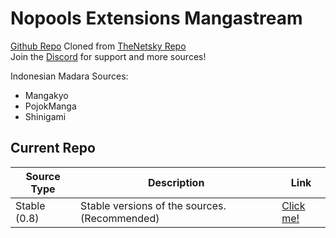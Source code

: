 # Nopools Extensions Mangastream

[Github Repo](https://github.com/naufaljct48/nopools-extensions)
Cloned from [TheNetsky Repo](https://github.com/TheNetsky/extensions-generic-0.8)
<br>
Join the [Discord](https://discord.gg/rmf6jQpMU9) for support and more sources!

Indonesian Madara Sources:

- Mangakyo
- PojokManga
- Shinigami

## Current Repo

| Source Type  | Description                                   | Link                                                               |
| ------------ | --------------------------------------------- | ------------------------------------------------------------------ |
| Stable (0.8) | Stable versions of the sources. (Recommended) | [Click me!](https://naufaljct48.github.io/madara-extensions/0.8/) |
